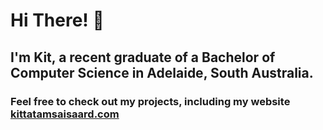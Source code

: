 # Hi There! 👋

## I'm Kit, a recent graduate of a Bachelor of Computer Science in Adelaide, South Australia.

### Feel free to check out my projects, including my website [kittatamsaisaard.com](https://kittatamsaisaard.com)

<!--
**ksaisaard/ksaisaard** is a ✨ _special_ ✨ repository because its `README.md` (this file) appears on your GitHub profile.

Here are some ideas to get you started:

- 🔭 I’m currently working on ...
- 🌱 I’m currently learning ...
- 👯 I’m looking to collaborate on ...
- 🤔 I’m looking for help with ...
- 💬 Ask me about ...
- 📫 How to reach me: ...
- 😄 Pronouns: ...
- ⚡ Fun fact: ...
-->

